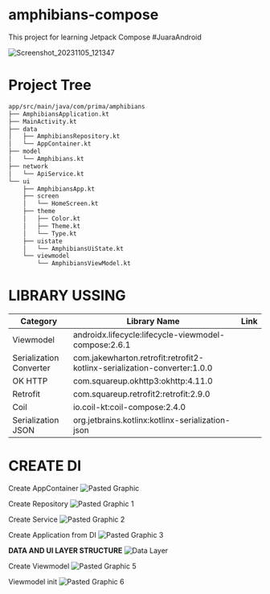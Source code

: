 # amphibians-compose
This project for learning Jetpack Compose #JuaraAndroid

![Screenshot_20231105_121347](https://github.com/primajatnika27/amphibians-compose/assets/51253537/20c2aa9e-6259-47aa-90a8-b452750cd698)

# Project Tree
```bash
app/src/main/java/com/prima/amphibians
├── AmphibiansApplication.kt
├── MainActivity.kt
├── data
│   ├── AmphibiansRepository.kt
│   └── AppContainer.kt
├── model
│   └── Amphibians.kt
├── network
│   └── ApiService.kt
└── ui
    ├── AmphibiansApp.kt
    ├── screen
    │   └── HomeScreen.kt
    ├── theme
    │   ├── Color.kt
    │   ├── Theme.kt
    │   └── Type.kt
    ├── uistate
    │   └── AmphibiansUiState.kt
    └── viewmodel
        └── AmphibiansViewModel.kt
```

# LIBRARY USSING
| Category                | Library Name                                                             | Link |
|-------------------------|--------------------------------------------------------------------------|------|
| Viewmodel               | androidx.lifecycle:lifecycle-viewmodel-compose:2.6.1                     |      |
| Serialization Converter | com.jakewharton.retrofit:retrofit2-kotlinx-serialization-converter:1.0.0 |      |
| OK HTTP                 | com.squareup.okhttp3:okhttp:4.11.0                                       |      |
| Retrofit                | com.squareup.retrofit2:retrofit:2.9.0                                    |      |
| Coil                    | io.coil-kt:coil-compose:2.4.0                                            |      |
| Serialization JSON      | org.jetbrains.kotlinx:kotlinx-serialization-json                         |      |

# CREATE DI
Create AppContainer
![Pasted Graphic](https://github.com/primajatnika27/amphibians-compose/assets/51253537/3672c669-1cba-42be-89d6-413f99017724)

Create Repository
![Pasted Graphic 1](https://github.com/primajatnika27/amphibians-compose/assets/51253537/e8583221-36c9-463d-bd54-193826d40386)

Create Service
![Pasted Graphic 2](https://github.com/primajatnika27/amphibians-compose/assets/51253537/c24a3644-90ea-4b2b-b5e7-f923fcdc528c)

Create Application from DI
![Pasted Graphic 3](https://github.com/primajatnika27/amphibians-compose/assets/51253537/1834f481-2c75-48a2-ab03-2019d2f7c584)

**DATA AND UI LAYER STRUCTURE**
![Data Layer](https://github.com/primajatnika27/amphibians-compose/assets/51253537/818dbf56-3336-458f-8516-1cc713750efd)


Create Viewmodel
![Pasted Graphic 5](https://github.com/primajatnika27/amphibians-compose/assets/51253537/12196bb5-7a2f-4c73-a029-7b24e122d025)

Viewmodel init 
![Pasted Graphic 6](https://github.com/primajatnika27/amphibians-compose/assets/51253537/388cc97b-8ab6-4c95-a2c6-1fe2750f62a3)

